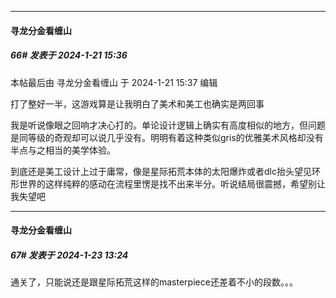 
*****

####  寻龙分金看缠山  
##### 66#       发表于 2024-1-21 15:36

 本帖最后由 寻龙分金看缠山 于 2024-1-21 15:37 编辑 

打了整好一半，这游戏算是让我明白了美术和美工也确实是两回事

我是听说像眼之回响才决心打的。单论设计逻辑上确实有高度相似的地方，但问题是同等级的奇观却可以说几乎没有。明明有着这种类似gris的优雅美术风格却没有半点与之相当的美学体验。

到底还是美工设计上过于庸常，像是星际拓荒本体的太阳爆炸或者dlc抬头望见环形世界的这样纯粹的感动在流程里愣是找不出来半分。听说结局很震撼，希望别让我失望吧


*****

####  寻龙分金看缠山  
##### 67#       发表于 2024-1-23 13:24

通关了，只能说还是跟星际拓荒这样的masterpiece还差着不小的段数。。。

